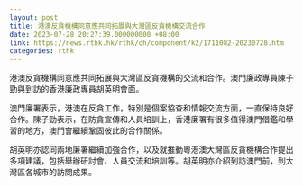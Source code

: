 ```yaml
---
layout: post
title: 港澳反貪機構同意應共同拓展與大灣區反貪機構交流合作
date: 2023-07-28 20:27:39.000000000 +08:00
link: https://news.rthk.hk/rthk/ch/component/k2/1711082-20230728.htm
categories: rthk
---
```


港澳反貪機構同意應共同拓展與大灣區反貪機構的交流和合作。澳門廉政專員陳子勁與到訪的香港廉政專員胡英明會面。

澳門廉署表示，港澳在反貪工作，特別是個案協查和情報交流方面，一直保持良好合作。陳子勁表示，在防貪宣傳和人員培訓上，香港廉署有很多值得澳門借鑑和學習的地方，澳門會繼續鞏固彼此的合作關係。

胡英明亦認同兩地廉署繼續加強合作，以及就推動粵港澳大灣區反貪機構合作提出多項建議，包括舉辦研討會、人員交流和培訓等。胡英明亦介紹到訪澳門前，到大灣區各城市的訪問成果。
